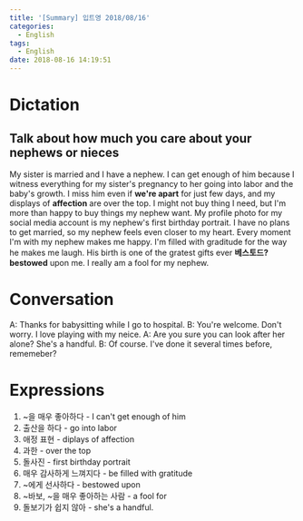 ```yaml
---
title: '[Summary] 입트영 2018/08/16'
categories:
  - English
tags:
  - English
date: 2018-08-16 14:19:51
---
```


# Dictation
## Talk about how much you care about your nephews or nieces

My sister is married and I have a nephew. I can get enough of him because I witness everything for my sister's pregnancy to her going into labor and the baby's growth. I miss him even if **we're apart** for just few days, and my displays of **affection** are over the top. I might not buy thing I need, but I'm more than happy to buy things my nephew want. My profile photo for my social media account is my nephew's first birthday portrait. I have no plans to get married, so my nephew feels even closer to my heart. Every moment I'm with my nephew makes me happy. I'm filled with graditude for the way he makes me laugh. His birth is one of the gratest gifts ever **베스토드? bestowed** upon me. I really am a fool for my nephew.


# Conversation
A: Thanks for babysitting while I go to hospital.
B: You're welcome. Don't worry. I love playing with my neice.
A: Are you sure you can look after her alone? She's a handful.
B: Of course. I've done it several times before, rememeber?


# Expressions
1. ~을 매우 좋아하다 - I can't get enough of him
2. 출산을 하다 - go into labor
3. 애정 표현 - diplays of affection
4. 과한 - over the top
5. 돌사진 - first birthday portrait
6. 매우 감사하게 느껴지다 - be filled with gratitude
7. ~에게 선사하다 - bestowed upon
8. ~바보, ~을 매우 좋아하는 사람 - a fool for
9. 돌보기가 쉽지 않아 - she's a handful.
